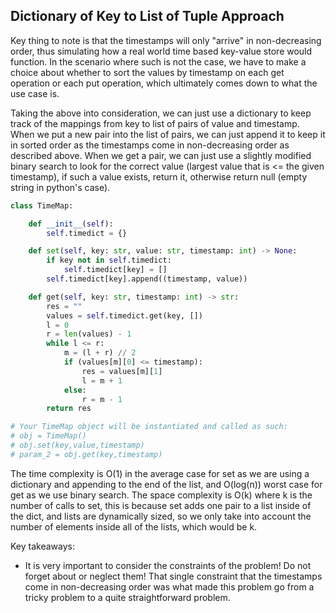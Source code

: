 ## Dictionary of Key to List of Tuple Approach
Key thing to note is that the timestamps will only "arrive" in non-decreasing order, thus simulating how a real world time based key-value store would function. In the scenario where such is not the case, we have to make a choice about whether to sort the values by timestamp on each get operation or each put operation, which ultimately comes down to what the use case is.

Taking the above into consideration, we can just use a dictionary to keep track of the mappings from key to list of pairs of value and timestamp. When we put a new pair into the list of pairs, we can just append it to keep it in sorted order as the timestamps come in non-decreasing order as described above. When we get a pair, we can just use a slightly modified binary search to look for the correct value (largest value that is <= the given timestamp), if such a value exists, return it, otherwise return null (empty string in python's case). 

``` python
class TimeMap:

    def __init__(self):
        self.timedict = {}

    def set(self, key: str, value: str, timestamp: int) -> None:
        if key not in self.timedict:
            self.timedict[key] = []
        self.timedict[key].append((timestamp, value))

    def get(self, key: str, timestamp: int) -> str:
        res = ""
        values = self.timedict.get(key, [])
        l = 0
        r = len(values) - 1
        while l <= r:
            m = (l + r) // 2
            if (values[m][0] <= timestamp):
                res = values[m][1]
                l = m + 1
            else:
                r = m - 1
        return res

# Your TimeMap object will be instantiated and called as such:
# obj = TimeMap()
# obj.set(key,value,timestamp)
# param_2 = obj.get(key,timestamp)
```
The time complexity is O(1) in the average case for set as we are using a dictionary and appending to the end of the list, and O(log(n)) worst case for get as we use binary search. The space complexity is O(k) where k is the number of calls to set, this is because set adds one pair to a list inside of the dict, and lists are dynamically sized, so we only take into account the number of elements inside all of the lists, which would be k.

Key takeaways:
- It is very important to consider the constraints of the problem! Do not forget about or neglect them! That single constraint that the timestamps come in non-decreasing order was what made this problem go from a tricky problem to a quite straightforward problem.